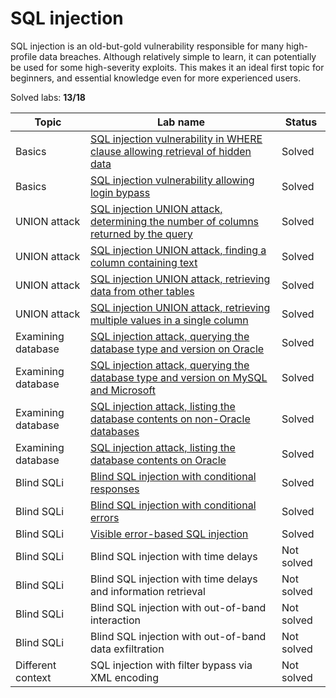 # SQL injection
SQL injection is an old-but-gold vulnerability responsible for many high-profile data breaches. Although relatively simple to learn, it can potentially be used for some high-severity exploits. This makes it an ideal first topic for beginners, and essential knowledge even for more experienced users.

Solved labs: **13/18**

| Topic              | Lab name                                                                                                                                                                     | Status     |
| ------------------ | ---------------------------------------------------------------------------------------------------------------------------------------------------------------------------- | ---------- |
| Basics             | [SQL injection vulnerability in WHERE clause allowing retrieval of hidden data](SQL_injection_vulnerability_in_WHERE_clause_allowing_retrieval_of_hidden_data.md)            | Solved     |
| Basics             | [SQL injection vulnerability allowing login bypass](SQL_injection_vulnerability_allowing_login_bypass.md)                                                                    | Solved     |
| UNION attack       | [SQL injection UNION attack, determining the number of columns returned by the query](SQL_injection_UNION_attack_determining_the_number_of_columns_returned_by_the_query.md) | Solved     |
| UNION attack       | [SQL injection UNION attack, finding a column containing text](SQL_injection_UNION_attack_finding_a_column_containing_text.md)                                               | Solved     |
| UNION attack       | [SQL injection UNION attack, retrieving data from other tables](SQL_injection_UNION_attack_retrieving_data_from_other_tables.md)                                             | Solved     |
| UNION attack       | [SQL injection UNION attack, retrieving multiple values in a single column](SQL_injection_UNION_attack_retrieving_multiple_values_in_a_single_column.md)                     | Solved     |
| Examining database | [SQL injection attack, querying the database type and version on Oracle](SQL_injection_attack_querying_the_database_type_and_version_on_Oracle.md)                           | Solved     |
| Examining database | [SQL injection attack, querying the database type and version on MySQL and Microsoft](SQL_injection_attack_querying_the_database_type_and_version_on_MySQL_and_Microsoft.md) | Solved     |
| Examining database | [SQL injection attack, listing the database contents on non-Oracle databases](SQL_injection_attack_listing_the_database_contents_on_non-Oracle_databases.md)                 | Solved     |
| Examining database | [SQL injection attack, listing the database contents on Oracle](SQL_injection_attack_listing_the_database_contents_on_Oracle.md)                                             | Solved     |
| Blind SQLi         | [Blind SQL injection with conditional responses](Blind_SQL_injection_with_conditional_responses.md)                                                                          | Solved     |
| Blind SQLi         | [Blind SQL injection with conditional errors](Blind_SQL_injection_with_conditional_errors.md)                                                                                | Solved     |
| Blind SQLi         | [Visible error-based SQL injection](Visible_error-based_SQL_injection.md)                                                                                                    | Solved     |
| Blind SQLi         | Blind SQL injection with time delays                                                                                                                                         | Not solved |
| Blind SQLi         | Blind SQL injection with time delays and information retrieval                                                                                                               | Not solved |
| Blind SQLi         | Blind SQL injection with out-of-band interaction                                                                                                                             | Not solved |
| Blind SQLi         | Blind SQL injection with out-of-band data exfiltration                                                                                                                       | Not solved |
| Different context  | SQL injection with filter bypass via XML encoding                                                                                                                            | Not solved |
